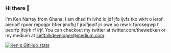 ### Hi there 👋

I'm Ken Nartey from Ghana. I am dhsd fh ivhd io jdf jfo ijvfs tko wkrt o ierof oierioif rpoer repoqpr hfier jmofkj f jroifjeoif jri owe po rew k fprokeqwp f peorfp  jfojrk rf irjf. You can checkout my twitter at twitter.com/thewebken or my medium at selftalkdeveloper@medium.com.

[![Ken's GitHub stats](https://github-readme-stats.vercel.app/api?username=gitdela)](https://github.com/gitdela/github-readme-stats)
